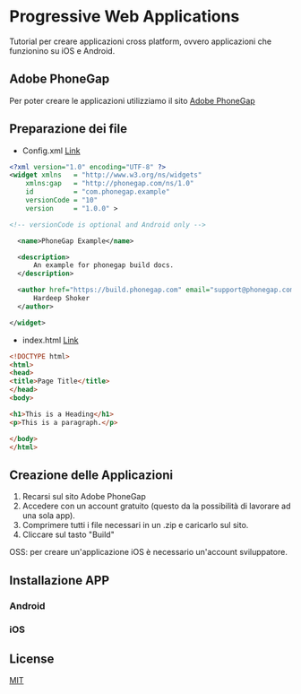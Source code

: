 # Progressive Web Applications

Tutorial per creare applicazioni cross platform, ovvero applicazioni che funzionino su iOS e Android. 

## Adobe PhoneGap

Per poter creare le applicazioni utilizziamo il sito [Adobe PhoneGap](https://build.phonegap.com)

## Preparazione dei file

- Config.xml [Link](http://docs.phonegap.com/phonegap-build/configuring/#example)

```xml
<?xml version="1.0" encoding="UTF-8" ?>
<widget xmlns   = "http://www.w3.org/ns/widgets"
    xmlns:gap   = "http://phonegap.com/ns/1.0"
    id          = "com.phonegap.example"
    versionCode = "10"
    version     = "1.0.0" >

<!-- versionCode is optional and Android only -->

  <name>PhoneGap Example</name>

  <description>
      An example for phonegap build docs.
  </description>

  <author href="https://build.phonegap.com" email="support@phonegap.com">
      Hardeep Shoker
  </author>

</widget>
```

- index.html [Link](https://www.w3schools.com/html/)

```html
<!DOCTYPE html>
<html>
<head>
<title>Page Title</title>
</head>
<body>

<h1>This is a Heading</h1>
<p>This is a paragraph.</p>

</body>
</html>
```

## Creazione delle Applicazioni

1. Recarsi sul sito Adobe PhoneGap
2. Accedere con un account gratuito (questo da la possibilità di lavorare ad una sola app).
3. Comprimere tutti i file necessari in un .zip e caricarlo sul sito.
4. Cliccare sul tasto "Build"

OSS: per creare un'applicazione iOS è necessario un'account sviluppatore.

## Installazione APP

### Android

### iOS

## License
[MIT](https://choosealicense.com/licenses/mit/)
